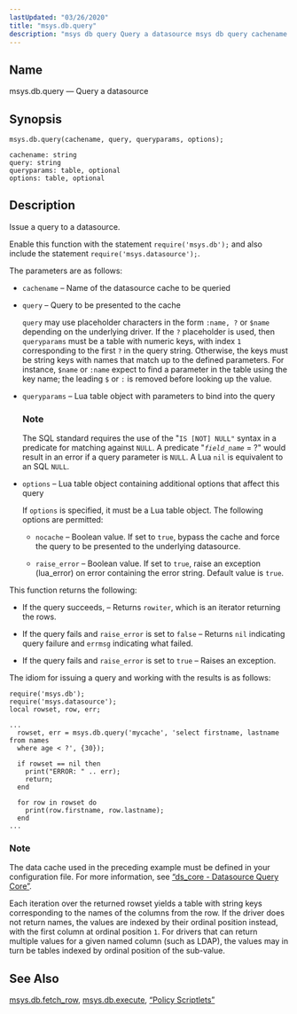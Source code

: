 ```yaml
---
lastUpdated: "03/26/2020"
title: "msys.db.query"
description: "msys db query Query a datasource msys db query cachename query queryparams options Issue a query to a datasource Enable this function with the statement require msys db and also include the statement require msys datasource The parameters are as follows cachename Name of the datasource cache to be queried..."
---
```


<a name="lua.ref.msys.db.query"></a> 
## Name

msys.db.query — Query a datasource

<a name="idp17911616"></a> 
## Synopsis

`msys.db.query(cachename, query, queryparams, options);`

```
cachename: string
query: string
queryparams: table, optional
options: table, optional
```
<a name="idp17914688"></a> 
## Description

Issue a query to a datasource.

Enable this function with the statement `require('msys.db');` and also include the statement `require('msys.datasource');`.

The parameters are as follows:

*   `cachename` – Name of the datasource cache to be queried

*   `query` – Query to be presented to the cache

    `query` may use placeholder characters in the form `:name, ?` or `$name` depending on the underlying driver. If the `?` placeholder is used, then `queryparams` must be a table with numeric keys, with index `1` corresponding to the first `?` in the query string. Otherwise, the keys must be string keys with names that match up to the defined parameters. For instance, `$name` or `:name` expect to find a parameter in the table using the key name; the leading `$` or `:` is removed before looking up the value.

*   `queryparams` – Lua table object with parameters to bind into the query

    ### Note

    The SQL standard requires the use of the "`IS [NOT] NULL"` syntax in a predicate for matching against `NULL`. A predicate "*`field_name`* = ?" would result in an error if a query parameter is `NULL`. A Lua `nil` is equivalent to an SQL `NULL`.

*   `options` – Lua table object containing additional options that affect this query

    If `options` is specified, it must be a Lua table object. The following options are permitted:

    *   `nocache` – Boolean value. If set to `true`, bypass the cache and force the query to be presented to the underlying datasource.

    *   `raise_error` – Boolean value. If set to `true`, raise an exception (lua_error) on error containing the error string. Default value is `true`.

This function returns the following:

*   If the query succeeds, – Returns `rowiter`, which is an iterator returning the rows.

*   If the query fails and `raise_error` is set to `false` – Returns `nil` indicating query failure and `errmsg` indicating what failed.

*   If the query fails and `raise_error` is set to `true` – Raises an exception.

The idiom for issuing a query and working with the results is as follows:

<a name="lua.ref.msys.db.query.example"></a> 


```
require('msys.db');
require('msys.datasource');
local rowset, row, err;

...
  rowset, err = msys.db.query('mycache', 'select firstname, lastname from names
  where age < ?', {30});

  if rowset == nil then
    print("ERROR: " .. err);
    return;
  end

  for row in rowset do
    print(row.firstname, row.lastname);
  end
...
```

### Note

The data cache used in the preceding example must be defined in your configuration file. For more information, see [“ds_core - Datasource Query Core”](/momentum/4/modules/ds-core).

Each iteration over the returned rowset yields a table with string keys corresponding to the names of the columns from the row. If the driver does not return names, the values are indexed by their ordinal position instead, with the first column at ordinal position `1`. For drivers that can return multiple values for a given named column (such as LDAP), the values may in turn be tables indexed by ordinal position of the sub-value.

<a name="idp17953408"></a> 
## See Also

[msys.db.fetch_row](/momentum/4/lua/ref-msys-db-fetch-row), [msys.db.execute](/momentum/4/lua/ref-msys-db-execute), [“Policy Scriptlets”](/momentum/4/4-implementing-policy-scriptlets)